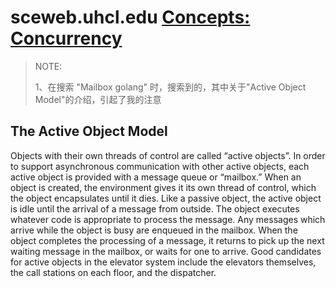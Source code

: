 # sceweb.uhcl.edu [Concepts:  Concurrency](https://sceweb.uhcl.edu/helm/RationalUnifiedProcess/process/workflow/ana_desi/co_cncry.htm)

> NOTE: 
>
> 1、在搜索 "Mailbox golang" 时，搜索到的，其中关于"Active Object Model"的介绍，引起了我的注意

## The Active Object Model

Objects with their own threads of control are called “active objects”. In order to support asynchronous communication with other active objects, each active object is provided with a message queue or “mailbox.” When an object is created, the environment gives it its own thread of control, which the object encapsulates until it dies. Like a passive object, the active object is idle until the arrival of a message from outside. The object executes whatever code is appropriate to process the message. Any messages which arrive while the object is busy are enqueued in the mailbox. When the object completes the processing of a message, it returns to pick up the next waiting message in the mailbox, or waits for one to arrive. Good candidates for active objects in the elevator system include the elevators themselves, the call stations on each floor, and the dispatcher.